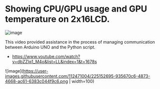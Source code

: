 # Showing CPU/GPU usage and GPU temperature on 2x16LCD.
![image](https://user-images.githubusercontent.com/112471004/225152766-0950a4d0-928e-4c85-a6bc-78db604c0307.png)

This video provided assistance in the process of managing communication between Arduino UNO and the Python script.
- https://www.youtube.com/watch?v=dbZZlq1_M4o&list=LL&index=1&t=1678s


![image](https://user-images.githubusercontent.com/112471004/225152695-935670c6-4873-4668-ac61-6383c044f9c6.png | width=100)

